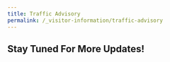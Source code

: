 ```yaml
---
title: Traffic Advisory
permalink: /_visitor-information/traffic-advisory
---
```


## Stay Tuned For More Updates!

